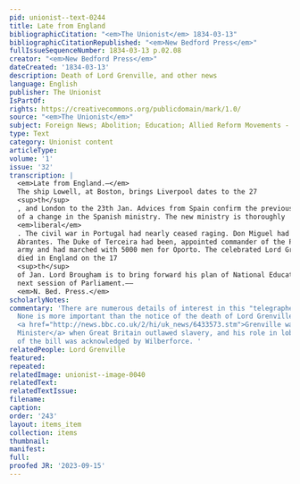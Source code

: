 ```yaml
---
pid: unionist--text-0244
title: Late from England
bibliographicCitation: "<em>The Unionist</em> 1834-03-13"
bibliographicCitationRepublished: "<em>New Bedford Press</em>"
fullIssueSequenceNumber: 1834-03-13 p.02.08
creator: "<em>New Bedford Press</em>"
dateCreated: '1834-03-13'
description: Death of Lord Grenville, and other news
language: English
publisher: The Unionist
IsPartOf: 
rights: https://creativecommons.org/publicdomain/mark/1.0/
source: "<em>The Unionist</em>"
subject: Foreign News; Abolition; Education; Allied Reform Movements - Peace
type: Text
category: Unionist content
articleType: 
volume: '1'
issue: '32'
transcription: |
  <em>Late from England.—</em>
  The ship Lowell, at Boston, brings Liverpool dates to the 27
  <sup>th</sup>
  , and London to the 23th Jan. Advices from Spain confirm the previous accounts
  of a change in the Spanish ministry. The new ministry is thoroughly
  <em>liberal</em>
  . The civil war in Portugal had nearly ceased raging. Don Miguel had fled to
  Abrantes. The Duke of Terceira had been, appointed commander of the Pedroite
  army and had marched with 5000 men for Oporto. The celebrated Lord Greenville
  died in England on the 17
  <sup>th</sup>
  of Jan. Lord Brougham is to bring forward his plan of National Education at the
  next session of Parliament.——
  <em>N. Bed. Press.</em>
scholarlyNotes: 
commentary: 'There are numerous details of interest in this "telegraphed" report.
  None is more important than the notice of the death of Lord Grenville (1759-1834).
  <a href="http://news.bbc.co.uk/2/hi/uk_news/6433573.stm">Grenville was the Prime
  Minister</a> when Great Britain outlawed slavery, and his role in lobbying in favor
  of the bill was acknowledged by Wilberforce. '
relatedPeople: Lord Grenville
featured: 
repeated: 
relatedImage: unionist--image-0040
relatedText: 
relatedTextIssue: 
filename: 
caption: 
order: '243'
layout: items_item
collection: items
thumbnail: 
manifest: 
full: 
proofed JR: '2023-09-15'
---
```


